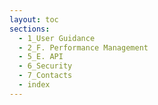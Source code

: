 ```yaml
---
layout: toc
sections:
  - 1_User Guidance
  - 2_F. Performance Management
  - 5_E. API
  - 6_Security
  - 7_Contacts
  - index
---
```

